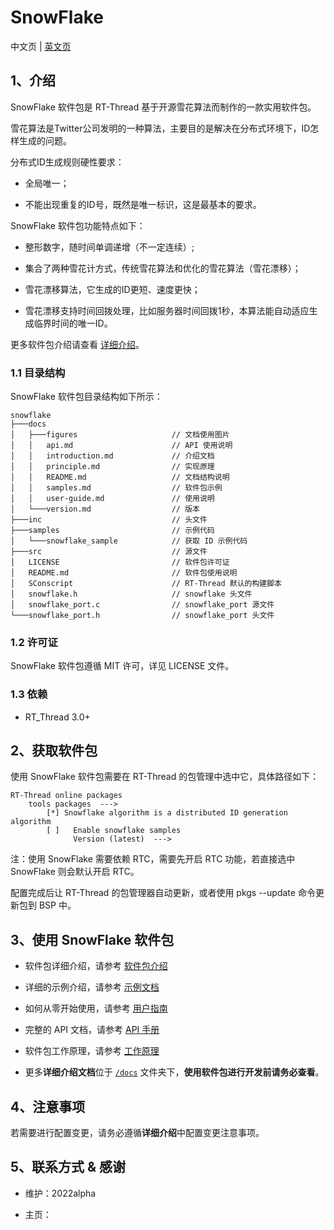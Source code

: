 # SnowFlake

中文页 | [英文页](README.md)

## 1、介绍

SnowFlake 软件包是 RT-Thread 基于开源雪花算法而制作的一款实用软件包。

雪花算法是Twitter公司发明的一种算法，主要目的是解决在分布式环境下，ID怎样生成的问题。

分布式ID生成规则硬性要求：

- 全局唯一；

- 不能出现重复的ID号，既然是唯一标识，这是最基本的要求。

SnowFlake 软件包功能特点如下：

- 整形数字，随时间单调递增（不一定连续）;

- 集合了两种雪花计方式，传统雪花算法和优化的雪花算法（雪花漂移）；

- 雪花漂移算法，它生成的ID更短、速度更快；

- 雪花漂移支持时间回拨处理，比如服务器时间回拨1秒，本算法能自动适应生成临界时间的唯一ID。

更多软件包介绍请查看 [详细介绍](docs/introduction.md)。

### 1.1 目录结构

SnowFlake 软件包目录结构如下所示：

```shell
snowflake
├───docs 
│   ├───figures                     // 文档使用图片
│   │   api.md                      // API 使用说明
│   │   introduction.md             // 介绍文档
│   │   principle.md                // 实现原理
│   │   README.md                   // 文档结构说明
│   │   samples.md                  // 软件包示例
│   │   user-guide.md               // 使用说明
│   └───version.md                  // 版本
├───inc                             // 头文件
├───samples                         // 示例代码
│   └───snowflake_sample        	// 获取 ID 示例代码
├───src                             // 源文件
│   LICENSE                         // 软件包许可证
│   README.md                       // 软件包使用说明
│   SConscript                      // RT-Thread 默认的构建脚本
│   snowflake.h                     // snowflake 头文件 
│   snowflake_port.c                // snowflake_port 源文件
└───snowflake_port.h                // snowflake_port 头文件
```

### 1.2 许可证

SnowFlake 软件包遵循 MIT 许可，详见 LICENSE 文件。

### 1.3 依赖

- RT_Thread 3.0+

## 2、获取软件包

使用 SnowFlake 软件包需要在 RT-Thread 的包管理中选中它，具体路径如下：

```shell
RT-Thread online packages
	tools packages  --->
		[*] Snowflake algorithm is a distributed ID generation algorithm
		[ ]   Enable snowflake samples 
              Version (latest)  --->
```

注：使用 SnowFlake 需要依赖 RTC，需要先开启 RTC 功能，若直接选中 SnowFlake 则会默认开启 RTC。

配置完成后让 RT-Thread 的包管理器自动更新，或者使用 pkgs --update 命令更新包到 BSP 中。

## 3、使用 SnowFlake 软件包

- 软件包详细介绍，请参考 [软件包介绍](docs/introduction.md)

- 详细的示例介绍，请参考 [示例文档](docs/samples.md) 

- 如何从零开始使用，请参考 [用户指南](docs/user-guide.md)

- 完整的 API 文档，请参考 [API 手册](docs/api.md)

- 软件包工作原理，请参考 [工作原理](docs/principle.md) 

- 更多**详细介绍文档**位于 [`/docs`](/docs) 文件夹下，**使用软件包进行开发前请务必查看**。

## 4、注意事项

若需要进行配置变更，请务必遵循**详细介绍**中配置变更注意事项。

## 5、联系方式 & 感谢

- 维护：2022alpha

- 主页：